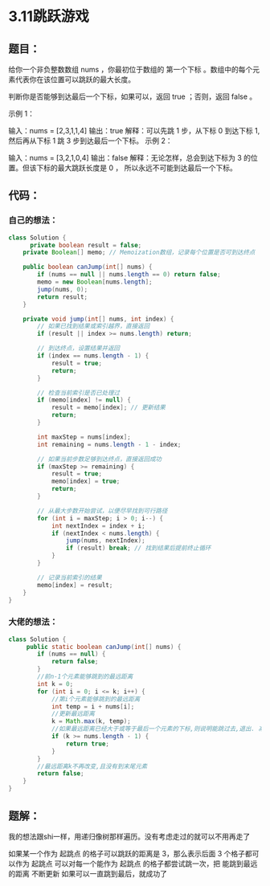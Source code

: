 # 3.11跳跃游戏

## 题目：

给你一个非负整数数组 nums ，你最初位于数组的 第一个下标 。数组中的每个元素代表你在该位置可以跳跃的最大长度。

判断你是否能够到达最后一个下标，如果可以，返回 true ；否则，返回 false 。

示例 1：

输入：nums = [2,3,1,1,4]
输出：true
解释：可以先跳 1 步，从下标 0 到达下标 1, 然后再从下标 1 跳 3 步到达最后一个下标。
示例 2：

输入：nums = [3,2,1,0,4]
输出：false
解释：无论怎样，总会到达下标为 3 的位置。但该下标的最大跳跃长度是 0 ， 所以永远不可能到达最后一个下标。



## 代码：

### 自己的想法：

```java
class Solution {
      private boolean result = false;
    private Boolean[] memo; // Memoization数组，记录每个位置是否可到达终点

    public boolean canJump(int[] nums) {
        if (nums == null || nums.length == 0) return false;
        memo = new Boolean[nums.length];
        jump(nums, 0);
        return result;
    }

    private void jump(int[] nums, int index) {
        // 如果已找到结果或索引越界，直接返回
        if (result || index >= nums.length) return;

        // 到达终点，设置结果并返回
        if (index == nums.length - 1) {
            result = true;
            return;
        }

        // 检查当前索引是否已处理过
        if (memo[index] != null) {
            result = memo[index]; // 更新结果
            return;
        }

        int maxStep = nums[index];
        int remaining = nums.length - 1 - index;

        // 如果当前步数足够到达终点，直接返回成功
        if (maxStep >= remaining) {
            result = true;
            memo[index] = true;
            return;
        }

        // 从最大步数开始尝试，以便尽早找到可行路径
        for (int i = maxStep; i > 0; i--) {
            int nextIndex = index + i;
            if (nextIndex < nums.length) {
                jump(nums, nextIndex);
                if (result) break; // 找到结果后提前终止循环
            }
        }

        // 记录当前索引的结果
        memo[index] = result;
    }
}
```

### 大佬的想法：

```java
class Solution {
     public static boolean canJump(int[] nums) {
        if (nums == null) {
            return false;
        }
        //前n-1个元素能够跳到的最远距离
        int k = 0;
        for (int i = 0; i <= k; i++) {
            //第i个元素能够跳到的最远距离
            int temp = i + nums[i];
            //更新最远距离
            k = Math.max(k, temp);
            //如果最远距离已经大于或等于最后一个元素的下标,则说明能跳过去,退出. 减少循环
            if (k >= nums.length - 1) {
                return true;
            }
        }
        //最远距离k不再改变,且没有到末尾元素
        return false;
    }
}
```

## 题解：

我的想法跟shi一样，用递归像树那样遍历。没有考虑走过的就可以不用再走了

如果某一个作为 起跳点 的格子可以跳跃的距离是 3，那么表示后面 3 个格子都可以作为 起跳点
可以对每一个能作为 起跳点 的格子都尝试跳一次，把 能跳到最远的距离 不断更新
如果可以一直跳到最后，就成功了